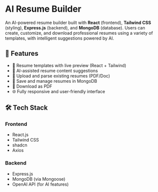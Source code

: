 # AI Resume Builder

An AI-powered resume builder built with **React** (frontend), **Tailwind CSS** (styling), **Express.js** (backend), and **MongoDB** (database). Users can create, customize, and download professional resumes using a variety of templates, with intelligent suggestions powered by AI.

## 🚀 Features

- 🎨 Resume templates with live preview (React + Tailwind)
- 🧠 AI-assisted resume content suggestions
- 📂 Upload and parse existing resumes (PDF/Doc)
- 💾 Save and manage resumes in MongoDB
- 📨 Download as PDF
- 🌐 Fully responsive and user-friendly interface

## 🛠️ Tech Stack

### Frontend
- React.js
- Tailwind CSS
- shadcn
- Axios

### Backend
- Express.js
- MongoDB (via Mongoose)
- OpenAI API (for AI features)

